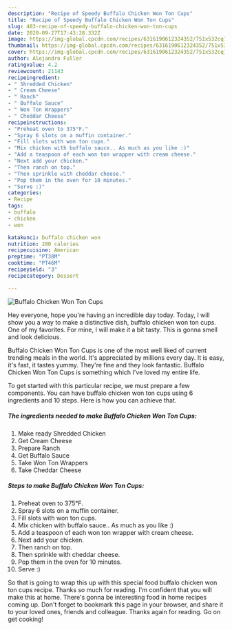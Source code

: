 ```yaml
---
description: "Recipe of Speedy Buffalo Chicken Won Ton Cups"
title: "Recipe of Speedy Buffalo Chicken Won Ton Cups"
slug: 403-recipe-of-speedy-buffalo-chicken-won-ton-cups
date: 2020-09-27T17:43:28.332Z
image: https://img-global.cpcdn.com/recipes/6316190612324352/751x532cq70/buffalo-chicken-won-ton-cups-recipe-main-photo.jpg
thumbnail: https://img-global.cpcdn.com/recipes/6316190612324352/751x532cq70/buffalo-chicken-won-ton-cups-recipe-main-photo.jpg
cover: https://img-global.cpcdn.com/recipes/6316190612324352/751x532cq70/buffalo-chicken-won-ton-cups-recipe-main-photo.jpg
author: Alejandro Fuller
ratingvalue: 4.2
reviewcount: 21143
recipeingredient:
- " Shredded Chicken"
- " Cream Cheese"
- " Ranch"
- " Buffalo Sauce"
- " Won Ton Wrappers"
- " Cheddar Cheese"
recipeinstructions:
- "Preheat oven to 375°F."
- "Spray 6 slots on a muffin container."
- "Fill slots with won ton cups."
- "Mix chicken with buffalo sauce.. As much as you like :)"
- "Add a teaspoon of each won ton wrapper with cream cheese."
- "Next add your chicken."
- "Then ranch on top."
- "Then sprinkle with cheddar cheese."
- "Pop them in the oven for 10 minutes."
- "Serve :)"
categories:
- Recipe
tags:
- buffalo
- chicken
- won

katakunci: buffalo chicken won 
nutrition: 280 calories
recipecuisine: American
preptime: "PT38M"
cooktime: "PT46M"
recipeyield: "3"
recipecategory: Dessert

---
```



![Buffalo Chicken Won Ton Cups](https://img-global.cpcdn.com/recipes/6316190612324352/751x532cq70/buffalo-chicken-won-ton-cups-recipe-main-photo.jpg)

Hey everyone, hope you're having an incredible day today. Today, I will show you a way to make a distinctive dish, buffalo chicken won ton cups. One of my favorites. For mine, I will make it a bit tasty. This is gonna smell and look delicious.

Buffalo Chicken Won Ton Cups is one of the most well liked of current trending meals in the world. It's appreciated by millions every day. It is easy, it's fast, it tastes yummy. They're fine and they look fantastic. Buffalo Chicken Won Ton Cups is something which I've loved my entire life.




To get started with this particular recipe, we must prepare a few components. You can have buffalo chicken won ton cups using 6 ingredients and 10 steps. Here is how you can achieve that.

<!--inarticleads1-->

##### The ingredients needed to make Buffalo Chicken Won Ton Cups:

1. Make ready  Shredded Chicken
1. Get  Cream Cheese
1. Prepare  Ranch
1. Get  Buffalo Sauce
1. Take  Won Ton Wrappers
1. Take  Cheddar Cheese




<!--inarticleads2-->

##### Steps to make Buffalo Chicken Won Ton Cups:

1. Preheat oven to 375°F.
1. Spray 6 slots on a muffin container.
1. Fill slots with won ton cups.
1. Mix chicken with buffalo sauce.. As much as you like :)
1. Add a teaspoon of each won ton wrapper with cream cheese.
1. Next add your chicken.
1. Then ranch on top.
1. Then sprinkle with cheddar cheese.
1. Pop them in the oven for 10 minutes.
1. Serve :)




So that is going to wrap this up with this special food buffalo chicken won ton cups recipe. Thanks so much for reading. I'm confident that you will make this at home. There's gonna be interesting food in home recipes coming up. Don't forget to bookmark this page in your browser, and share it to your loved ones, friends and colleague. Thanks again for reading. Go on get cooking!

